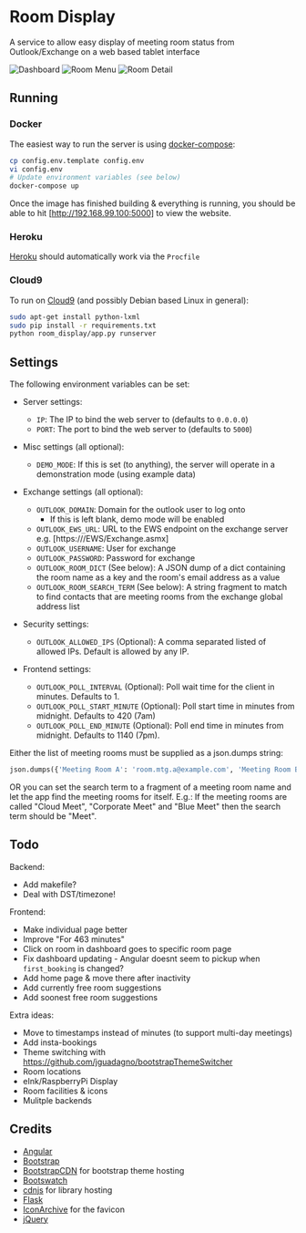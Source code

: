 # Room Display

A service to allow easy display of meeting room status from Outlook/Exchange on a web based tablet interface

![Dashboard](https://github.com/csudcy/room_display/blob/master/images/Dashboard.png)
![Room Menu](https://github.com/csudcy/room_display/blob/master/images/Menu.png)
![Room Detail](https://github.com/csudcy/room_display/blob/master/images/Room.png)

## Running

### Docker

The easiest way to run the server is using [docker-compose](https://docs.docker.com/compose/):
```bash
cp config.env.template config.env
vi config.env
# Update environment variables (see below)
docker-compose up
```
Once the image has finished building & everything is running, you should be able to hit [http://192.168.99.100:5000] to view the website.

### Heroku

[Heroku](https://www.heroku.com/) should automatically work via the `Procfile`

### Cloud9

To run on [Cloud9](https://c9.io/) (and possibly Debian based Linux in general):
```bash
sudo apt-get install python-lxml
sudo pip install -r requirements.txt
python room_display/app.py runserver
```


## Settings

The following environment variables can be set:
* Server settings:
  * `IP`: The IP to bind the web server to (defaults to `0.0.0.0`)
  * `PORT`: The port to bind the web server to (defaults to `5000`)

* Misc settings (all optional):
  * `DEMO_MODE`: If this is set (to anything), the server will operate in a demonstration mode (using example data)
* Exchange settings (all optional):
  * `OUTLOOK_DOMAIN`: Domain for the outlook user to log onto
    * If this is left blank, demo mode will be enabled
  * `OUTLOOK_EWS_URL`: URL to the EWS endpoint on the exchange server e.g. [https://<your exchange server>/EWS/Exchange.asmx]
  * `OUTLOOK_USERNAME`: User for exchange
  * `OUTLOOK_PASSWORD`: Password for exchange
  * `OUTLOOK_ROOM_DICT` (See below): A JSON dump of a dict containing the room name as a key and the room's email address as a value
  * `OUTLOOK_ROOM_SEARCH_TERM` (See below): A string fragment to match to find contacts that are meeting rooms from the exchange global address list
* Security settings:
  * `OUTLOOK_ALLOWED_IPS` (Optional): A comma separated listed of allowed IPs. Default is allowed by any IP.
* Frontend settings:
  * `OUTLOOK_POLL_INTERVAL` (Optional): Poll wait time for the client in minutes. Defaults to 1.
  * `OUTLOOK_POLL_START_MINUTE` (Optional): Poll start time in minutes from midnight. Defaults to 420 (7am)
  * `OUTLOOK_POLL_END_MINUTE` (Optional): Poll end time in minutes from midnight. Defaults to 1140 (7pm).

Either the list of meeting rooms must be supplied as a json.dumps string:
```python
json.dumps({'Meeting Room A': 'room.mtg.a@example.com', 'Meeting Room B': 'room.mtg.b@example.com'})
```
OR you can set the search term to a fragment of a meeting room name and let the app find the meeting rooms for itself. E.g.:
If the meeting rooms are called "Cloud Meet", "Corporate Meet" and "Blue Meet" then the search term should be "Meet".


## Todo

Backend:
* Add makefile?
* Deal with DST/timezone!

Frontend:
* Make individual page better
* Improve "For 463 minutes"
* Click on room in dashboard goes to specific room page
* Fix dashboard updating - Angular doesnt seem to pickup when `first_booking` is changed?
* Add home page & move there after inactivity
* Add currently free room suggestions
* Add soonest free room suggestions

Extra ideas:
* Move to timestamps instead of minutes (to support multi-day meetings)
* Add insta-bookings
* Theme switching with https://github.com/jguadagno/bootstrapThemeSwitcher
* Room locations
* eInk/RaspberryPi Display
* Room facilities & icons
* Mulitple backends


## Credits

* [Angular](https://angularjs.org/)
* [Bootstrap](http://getbootstrap.com/)
* [BootstrapCDN](https://www.bootstrapcdn.com/) for bootstrap theme hosting
* [Bootswatch](https://bootswatch.com/)
* [cdnjs](https://cdnjs.com/) for library hosting
* [Flask](http://flask.pocoo.org/)
* [IconArchive](http://www.iconarchive.com/show/pretty-office-7-icons-by-custom-icon-design/Calendar-icon.html) for the favicon
* [jQuery](https://jquery.com/)
